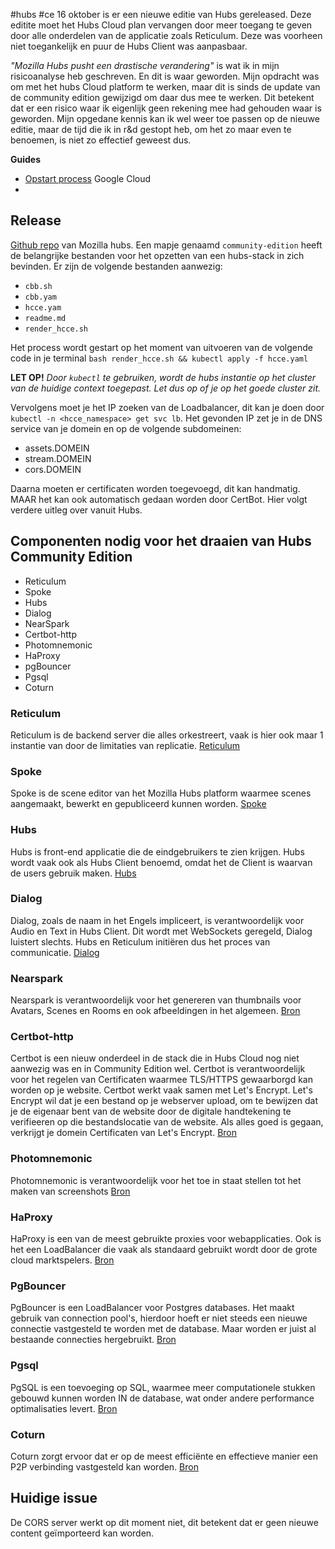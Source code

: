 #hubs #ce
16 oktober is er een nieuwe editie van Hubs gereleased. Deze editite moet het Hubs Cloud plan vervangen door meer toegang te geven door alle onderdelen van de applicatie zoals Reticulum. Deze was voorheen niet toegankelijk en puur de Hubs Client was aanpasbaar. 

*"Mozilla Hubs pusht een drastische verandering"* is wat ik in mijn risicoanalyse heb geschreven. En dit is waar geworden. Mijn opdracht was om met het hubs Cloud platform te werken, maar dit is sinds de update van de community edition gewijzigd om daar dus mee te werken. Dit betekent dat er een risico waar ik eigenlijk geen rekening mee had gehouden waar is geworden. Mijn opgedane kennis kan ik wel weer toe passen op de nieuwe editie, maar de tijd die ik in r&d gestopt heb, om het zo maar even te benoemen, is niet zo effectief geweest dus. 

**Guides**
- [Opstart process](https://hubs.mozilla.com/labs/community-edition-case-study-quick-start-on-gcp-w-aws-services/ ) Google Cloud
- 


## **Release**
[Github repo](https://github.com/mozilla/hubs-cloud/tree/master) van Mozilla hubs. Een mapje genaamd `community-edition` heeft de belangrijke bestanden voor het opzetten van een hubs-stack in zich bevinden. Er zijn de volgende bestanden aanwezig:
- `cbb.sh` 
- `cbb.yam`
- `hcce.yam`
- `readme.md`
- `render_hcce.sh` 

Het process wordt gestart op het moment van uitvoeren van de volgende code in je terminal
`bash render_hcce.sh && kubectl apply -f hcce.yaml` 


**LET OP!**
*Door `kubectl` te gebruiken, wordt de hubs instantie op het cluster van de huidige context toegepast. Let dus op of je op het goede cluster zit.* 


Vervolgens moet je het IP zoeken van de Loadbalancer, dit kan je doen door `kubectl -n <hcce_namespace> get svc lb`. Het gevonden IP zet je in de DNS service van je domein en op de volgende subdomeinen:
- assets.DOMEIN 
- stream.DOMEIN 
- cors.DOMEIN 

Daarna moeten er certificaten worden toegevoegd, dit kan handmatig. MAAR het kan ook automatisch gedaan worden door CertBot. Hier volgt verdere uitleg over vanuit Hubs.


## **Componenten nodig voor het draaien van Hubs Community Edition**
- Reticulum
- Spoke
- Hubs
- Dialog
- NearSpark
- Certbot-http
- Photomnemonic
- HaProxy
- pgBouncer
- Pgsql
- Coturn

### **Reticulum**
Reticulum is de backend server die alles orkestreert, vaak is hier ook maar 1 instantie van door de limitaties van replicatie.
[Reticulum](https://github.com/mozilla/reticulum)


### Spoke
Spoke is de scene editor van het Mozilla Hubs platform waarmee scenes aangemaakt, bewerkt en gepubliceerd kunnen worden.
[Spoke](https://github.com/mozilla/spoke)
### Hubs
Hubs is front-end applicatie die de eindgebruikers te zien krijgen. Hubs wordt vaak ook als Hubs Client benoemd, omdat het de Client is waarvan de users gebruik maken. 
[Hubs](https://github.com/mozilla/hubs)
### Dialog
Dialog, zoals de naam in het Engels impliceert, is verantwoordelijk voor Audio en Text in Hubs Client. Dit wordt met WebSockets geregeld, Dialog luistert slechts. Hubs en Reticulum initiëren dus het proces van communicatie. 
[Dialog](https://github.com/mozilla/Dialog)
### Nearspark
Nearspark is verantwoordelijk voor het genereren van thumbnails voor Avatars, Scenes en Rooms en ook afbeeldingen in het algemeen.
[Bron](https://github.com/MozillaReality/nearspark)
### Certbot-http
Certbot is een nieuw onderdeel in de stack die in Hubs Cloud nog niet aanwezig was en in Community Edition wel. Certbot is verantwoordelijk voor het regelen van Certificaten waarmee TLS/HTTPS gewaarborgd kan worden op je website. Certbot werkt vaak samen met Let's Encrypt. Let's Encrypt wil dat je een bestand op je webserver upload, om te bewijzen dat je de eigenaar bent van de website door de digitale handtekening te verifieeren op die bestandslocatie van de website. Als alles goed is gegaan, verkrijgt je domein Certificaten van Let's Encrypt.
[Bron](https://www.youtube.com/watch?v=jrR_WfgmWEw)
### Photomnemonic
Photomnemonic is verantwoordelijk voor het toe in staat stellen tot het maken van screenshots
[Bron](https://github.com/MozillaReality/photomnemonic)
### HaProxy
HaProxy is een van de meest gebruikte proxies voor webapplicaties. Ook is het een LoadBalancer die vaak als standaard gebruikt wordt door de grote cloud marktspelers. 
[Bron](https://www.haproxy.org/#desc)

### PgBouncer
PgBouncer is een LoadBalancer voor Postgres databases. Het maakt gebruik van connection pool's, hierdoor hoeft er niet steeds een nieuwe connectie vastgesteld te worden met de database. Maar worden er juist al bestaande connecties hergebruikt.
[Bron](https://www.pgbouncer.org/faq.html#how-to-load-balance-queries-between-several-servers)
### Pgsql
PgSQL is een toevoeging op SQL, waarmee meer computationele stukken gebouwd kunnen worden IN de database, wat onder andere performance optimalisaties levert.
[Bron](https://www.postgresql.org/docs/current/plpgsql-overview.html#PLPGSQL-ADVANTAGES)
### Coturn
Coturn zorgt ervoor dat er op de meest efficiënte en effectieve manier een P2P verbinding vastgesteld kan worden. 
[Bron](https://www.youtube.com/watch?v=_4FkRf9utSc) 
## **Huidige issue**
De CORS server werkt op dit moment niet, dit betekent dat er geen nieuwe content geïmporteerd kan worden. 

